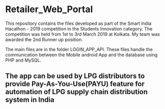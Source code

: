 # Retailer_Web_Portal
This repository contains the files developed as part of the Smart India Hacathon - 2019 competition in the Students Innovation category. 
The competition was held from 1st to 3rd March 2019 at Kolkata. My team was awarded the 2nd Runner up position.

The main files are in the folder LOGIN_APP_API. 
These files handle the communication between the Mobile android App and the database using PHP and MySQL.

## The app can be used by LPG distributors to provide Pay-As-You-Use(PAYU) feature for automation of LPG supply chain distribution system in India ##
